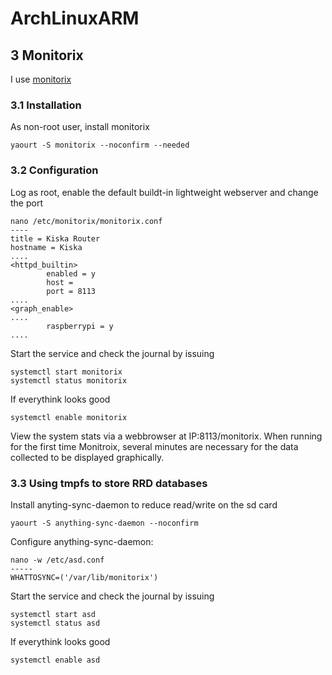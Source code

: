 # ArchLinuxARM


## 3 Monitorix
I use [monitorix](https://wiki.archlinux.org/index.php/Monitorix)
### 3.1 Installation
As non-root user, install monitorix
```
yaourt -S monitorix --noconfirm --needed
```
### 3.2 Configuration
Log as root, enable the default buildt-in lightweight webserver and change the port

```
nano /etc/monitorix/monitorix.conf
----
title = Kiska Router
hostname = Kiska
....
<httpd_builtin>
        enabled = y
        host =
        port = 8113
....
<graph_enable>
....
        raspberrypi = y
....
```
   
Start the service and check the journal by issuing 
```
systemctl start monitorix
systemctl status monitorix
```
If everythink looks good
```
systemctl enable monitorix
```

View the system stats via a webbrowser at IP:8113/monitorix. When running for the first time Monitroix, several minutes are necessary for the data collected to be displayed graphically.

### 3.3 Using tmpfs to store RRD databases
Install anyting-sync-daemon to reduce read/write on the sd card
```
yaourt -S anything-sync-daemon --noconfirm
```
Configure anything-sync-daemon:
```
nano -w /etc/asd.conf
-----
WHATTOSYNC=('/var/lib/monitorix') 
```
Start the service and check the journal by issuing 
```
systemctl start asd
systemctl status asd
```
If everythink looks good
```
systemctl enable asd
```
